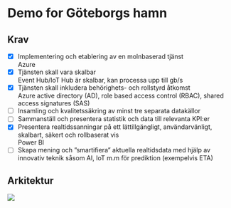 <h1> Demo for Göteborgs hamn</h1>

## Krav

- [x] Implementering och etablering av en molnbaserad tjänst
<br>Azure
- [x] Tjänsten skall vara skalbar
<br>Event Hub/IoT Hub är skalbar, kan processa upp till gb/s
- [x] Tjänsten skall inkludera behörighets- och rollstyrd åtkomst
<br>Azure active directory (AD), role based access control (RBAC), shared access signatures (SAS)
- [ ] Insamling och kvalitetssäkring av minst tre separata datakällor 
- [ ] Sammanställ och presentera statistik och data till relevanta KPI:er
- [x] Presentera realtidssanningar på ett lättillgängligt, användarvänligt, skalbart, säkert och rollbaserat vis
<br>Power BI
- [ ] Skapa mening och ”smartifiera” aktuella realtidsdata med hjälp av innovativ teknik såsom AI, IoT m.m för prediktion (exempelvis ETA)
  
## Arkitektur 
  
<img src="https://azurecomcdn.azureedge.net/cvt-86ffa9252fe53319ef8b7f87fd0209c71158b6ff642eefee2cf2f09309abdfef/images/page/services/event-hubs/serverless-streaming.svg">
